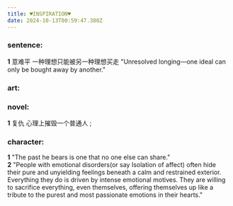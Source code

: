 ```yaml
---
title: ♥INSPIRATION♥
date: 2024-10-13T00:59:47.380Z
---
```





### sentence: 
**1** 意难平 一种理想只能被另一种理想买走 "Unresolved longing—one ideal can only be bought away by another."







  
### art:  
  
### novel:
**1** 复仇 心理上摧毁一个普通人  ; 
  
### character: 
**1** "The past he bears is one that no one else can share."  
**2** "People with emotional disorders(or say Isolation of affect) often hide their pure and unyielding feelings beneath a calm and restrained exterior. Everything they do is driven by intense emotional motives. They are willing to sacrifice everything, even themselves, offering themselves up like a tribute to the purest and most passionate emotions in their hearts."